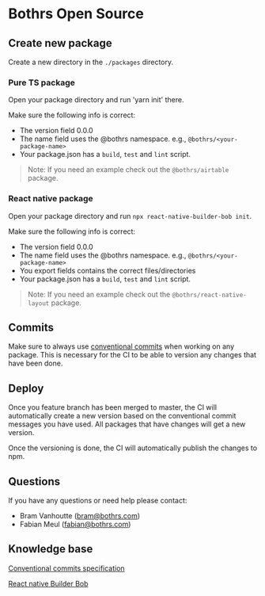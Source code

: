 # Bothrs Open Source

## Create new package

Create a new directory in the `./packages` directory.

### Pure TS package

Open your package directory and run 'yarn init' there.

Make sure the following info is correct:

- The version field 0.0.0
- The name field uses the @bothrs namespace. e.g., `@bothrs/<your-package-name>`
- Your package.json has a `build`, `test` and `lint` script.

> Note: If you need an example check out the `@bothrs/airtable` package.

### React native package

Open your package directory and run `npx react-native-builder-bob init`.

Make sure the following info is correct:

- The version field 0.0.0
- The name field uses the @bothrs namespace. e.g., `@bothrs/<your-package-name>`
- You export fields contains the correct files/directories
- Your package.json has a `build`, `test` and `lint` script.

> Note: If you need an example check out the `@bothrs/react-native-layout` package.

## Commits

Make sure to always use [conventional commits](https://www.conventionalcommits.org/en/v1.0.0/) when working on any package. This is necessary for the CI to be able to version any changes that have been done.

## Deploy

Once you feature branch has been merged to master, the CI will automatically create a new version based on the conventional commit messages you have used. All packages that have changes will get a new version.

Once the versioning is done, the CI will automatically publish the changes to npm.

## Questions

If you have any questions or need help please contact:

- Bram Vanhoutte ([bram@bothrs.com](mailto:bram@bothrs.com))
- Fabian Meul ([fabian@bothrs.com](mailto:fabian@bothrs.com))

## Knowledge base

[Conventional commits specification](https://www.conventionalcommits.org/en/v1.0.0/)

[React native Builder Bob](https://www.npmjs.com/package/react-native-builder-bob)
